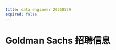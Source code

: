 ```yaml
---
title: data engineer 20250529
expired: false
---
```


# Goldman Sachs 招聘信息

<JobPostingTable job-posting-json-path="goldman-sachs/data/data-engineer-20250529.json" />
